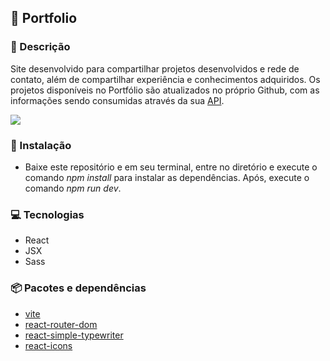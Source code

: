 ## 🚀 **Portfolio**

### 💬 Descrição

Site desenvolvido para compartilhar projetos desenvolvidos e rede de contato, além de compartilhar experiência e conhecimentos adquiridos. Os projetos disponíveis no Portfólio são atualizados no próprio Github, com as informações sendo consumidas através da sua [API](https://docs.github.com/pt/rest/users).

<a href="https://portfolio-bay-seven-79.vercel.app/" alt="Portfolio">
<img src="https://img.shields.io/badge/Portfolio-f72585?style=for-the-badge"/></a>

### 💾 Instalação

* Baixe este repositório e em seu terminal, entre no diretório e execute o comando *npm install* para instalar as dependências. Após, execute o comando *npm run dev*.

### 💻 Tecnologias

* React
* JSX
* Sass

### 📦 Pacotes e dependências

* [vite](https://vitejs.dev/)
* [react-router-dom](https://v5.reactrouter.com/web/guides/quick-start)
* [react-simple-typewriter](https://www.npmjs.com/package/react-simple-typewriter)
* [react-icons](https://react-icons.github.io/react-icons/)


